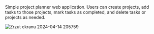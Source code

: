 Simple project planner web application. Users can create projects, add tasks to those projects, mark tasks as completed, and delete tasks or projects as needed. 

![Zrzut ekranu 2024-04-14 205759](https://github.com/JanKrupiniewicz/Simple-Project-Planner/assets/128649617/63536c50-67ea-43be-84f8-7eccab5dea68)
